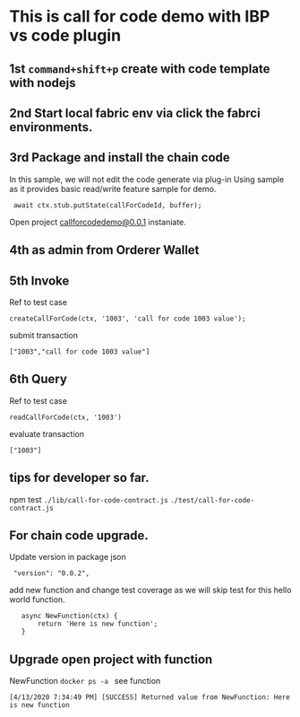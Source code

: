 # This is call for code demo with IBP vs code plugin

## 1st `command+shift+p` create with code template with nodejs

## 2nd Start local fabric env via click the fabrci environments.

## 3rd Package and install the chain code
In this sample, we will not edit the code generate via plug-in
Using sample as it provides basic read/write feature sample for demo.
```
 await ctx.stub.putState(callForCodeId, buffer);
```
Open project callforcodedemo@0.0.1 instaniate.

## 4th as admin from Orderer Wallet

## 5th Invoke
Ref to test case
 ```
createCallForCode(ctx, '1003', 'call for code 1003 value');
 ```
submit transaction
 ```
["1003","call for code 1003 value"]
 ```

## 6th Query
Ref to test case
```
readCallForCode(ctx, '1003')
```
evaluate transaction
 ```
["1003"]
 ```

## tips for developer so far.
 npm test
 `./lib/call-for-code-contract.js`
 `./test/call-for-code-contract.js`

 ## For chain code upgrade.
 Update version in package json
 ```
  "version": "0.0.2",
 ```
add new function and change test coverage as we will skip test for this hello world function.
 ```
    async NewFunction(ctx) {
        return 'Here is new function';
    }

 ```

 ## Upgrade open project with function
 NewFunction
```docker ps -a ``` see function
```
[4/13/2020 7:34:49 PM] [SUCCESS] Returned value from NewFunction: Here is new function
```